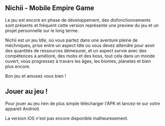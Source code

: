 ## Nichii - Mobile Empire Game
Le jeu est encore en phase de développement, des disfonctionnements sont présents et fréquent cette version représente une preview du jeu et un projet personnelle sur le long terme.

Nichii est un jeu Idle, où vous partez dans une aventure pleine de méchniques, prise entre un aspect Idle ou vous devez attendre pour avoir des quantités de ressources démesurer, et un aspect survie avec des compétences à amélioré, des mobs et des boss, tout cela dans un monde ouvert, vous progressez à travars les âges, les biomes, planetes et bien plus encore. 

Bon jeu et amusez vous bien !

## Jouer au jeu !

Pour jouer au jeu rien de plus simple télécharger l'APK et lancez-le sur votre appareil Android.

La version iOS n'est pas encore disponible malheuresement.
